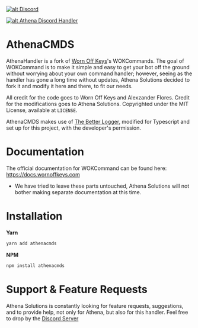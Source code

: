 <a href='https://discord.gg/6SZQq8t8VX' target='_blank'>![alt Discord](https://img.shields.io/discord/1261739648762515568?color=32a2a8&logo=discord&logoColor=white)</a>

<a href='https://nodei.co/npm/athenacmds/' target='_blank'>![alt Athena Discord Handler](https://nodei.co/npm/athenacmds.png)</a>

# AthenaCMDS

AthenaHandler is a fork of [Worn Off Keys](https://youtube.com/wornoffkeys)'s WOKCommands. The goal of WOKCommand is to make it simple and easy to get your bot off the ground without worrying about your own command handler; however, seeing as the handler has gone a long time without updates, Athena Solutions decided to fork it and modify it here and there, to fit our needs.

All credit for the code goes to Worn Off Keys and Alexzander Flores. Credit for the modifications goes to Athena Solutions. Copyrighted under the MIT License, available at `LICENSE`.

AthenaCMDS makes use of [The Better Logger](https://github.com/rsley/thebetterlogger), modified for Typescript and set up for this project, with the developer's permission.

# Documentation

The official documentation for WOKCommand can be found here: https://docs.wornoffkeys.com

- We have tried to leave these parts untouched, Athena Solutions will not bother making separate documentation at this time.

# Installation

**Yarn**

```bash
yarn add athenacmds
```

**NPM**

```bash
npm install athenacmds
```

# Support & Feature Requests

Athena Solutions is constantly looking for feature requests, suggestions, and to provide help, not only for Athena, but also for this handler. Feel free to drop by the [Discord Server](https://discord.gg/6SZQq8t8VX)
